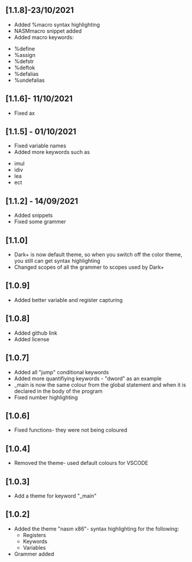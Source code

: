 ## [1.1.8]-23/10/2021
- Added %macro syntax highlighting
- NASMmacro snippet added
- Added macro keywords:
* %define
* %assign
* %defstr
* %deftok
* %defalias
* %undefalias

## [1.1.6]- 11/10/2021
- Fixed ax

## [1.1.5] - 01/10/2021
- Fixed variable names
- Added more keywords such as
* imul
* idiv
* lea
* ect

## [1.1.2] - 14/09/2021
- Added snippets
- Fixed some grammer

## [1.1.0]
- Dark+ is now default theme, so when you switch off the color theme, you still can get syntax highlighting
- Changed scopes of all the grammer to scopes used by Dark+

## [1.0.9]
- Added better variable and register capturing

## [1.0.8]
- Added github link
- Added license

## [1.0.7]
- Added all "jump" conditional keywords
- Added more quantifiying keywords - "dword" as an example
- _main is now the same colour from the global statement and when it is declared in the body of the program
- Fixed number highlighting

## [1.0.6]
- Fixed functions- they were not being coloured

## [1.0.4]
- Removed the theme- used default colours for VSCODE

## [1.0.3]
- Add a theme for keyword "_main"

## [1.0.2]
- Added the theme "nasm x86"- syntax highlighting for the following:
    - Registers
    - Keywords
    - Variables
- Grammer added